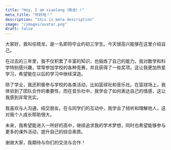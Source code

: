 ```yaml
---
title: "Hey, I am xiaolong（晓龙）!"
meta_title: "你好哈！"
description: "this is meta description"
image: "/images/avatar.png"
draft: false
---
```


 大家好，我叫任晓龙，是一名即将毕业的初三学生。今天很高兴能够在这里介绍自己。

在过去的三年里，我不仅积累了丰富的知识，也锻炼了自己的能力。我对数学和科学特别感兴趣，常常参加学校的各种竞赛，并且获得了一些奖项。这让我更加热爱学习，希望能在以后的学习中继续深造。

除了学业，我还积极参与学校的各类活动，比如篮球社和音乐社。在篮球场上，我体验到了团队合作的重要性，而在音乐社中，我学会了如何表达自己的情感，这让我感到非常充实。

我喜欢与人沟通，结交朋友。在与同学们的互动中，我学会了倾听和理解他人，这对我个人成长帮助很大。

未来，我希望能进入一所好的高中，继续追求我的学术梦想，同时也希望能够参与更多的课外活动，提升自己的综合素质。

谢谢大家，我期待与你们的交流与合作！

